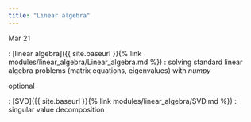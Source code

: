 ```yaml
---
title: "Linear algebra"
---
```


Mar 21

: [linear algebra]({{ site.baseurl }}{% link modules/linear_algebra/Linear_algebra.md %})
  : solving standard linear algebra problems (matrix equations,
    eigenvalues) with *numpy*
	
optional

: [SVD]({{ site.baseurl }}{% link modules/linear_algebra/SVD.md %})
  : singular value decomposition
